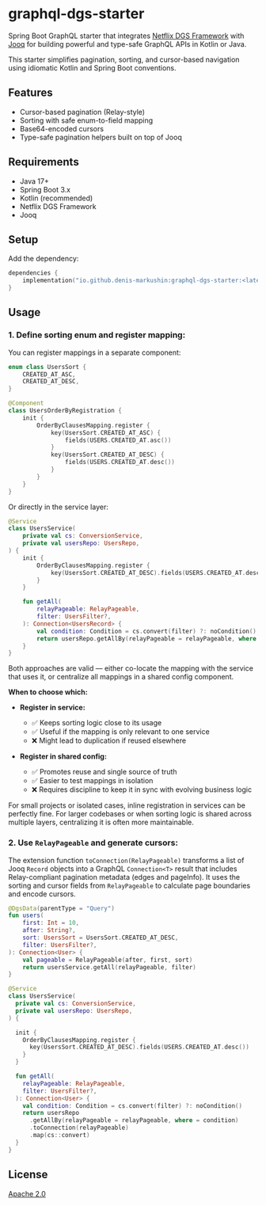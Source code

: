 # graphql-dgs-starter

Spring Boot GraphQL starter that integrates [Netflix DGS Framework](https://netflix.github.io/dgs/)
with [Jooq](https://www.jooq.org/) for building powerful and type-safe GraphQL APIs in Kotlin or Java.

This starter simplifies pagination, sorting, and cursor-based navigation using idiomatic Kotlin and Spring Boot
conventions.

## Features

* Cursor-based pagination (Relay-style)
* Sorting with safe enum-to-field mapping
* Base64-encoded cursors
* Type-safe pagination helpers built on top of Jooq

## Requirements

* Java 17+
* Spring Boot 3.x
* Kotlin (recommended)
* Netflix DGS Framework
* Jooq

## Setup

Add the dependency:

```kotlin
dependencies {
    implementation("io.github.denis-markushin:graphql-dgs-starter:<latest-version>")
}
```

## Usage

### 1. Define sorting enum and register mapping:

You can register mappings in a separate component:

```kotlin
enum class UsersSort {
    CREATED_AT_ASC,
    CREATED_AT_DESC,
}

@Component
class UsersOrderByRegistration {
    init {
        OrderByClausesMapping.register {
            key(UsersSort.CREATED_AT_ASC) {
                fields(USERS.CREATED_AT.asc())
            }
            key(UsersSort.CREATED_AT_DESC) {
                fields(USERS.CREATED_AT.desc())
            }
        }
    }
}
```

Or directly in the service layer:

```kotlin
@Service
class UsersService(
    private val cs: ConversionService,
    private val usersRepo: UsersRepo,
) {
    init {
        OrderByClausesMapping.register {
            key(UsersSort.CREATED_AT_DESC).fields(USERS.CREATED_AT.desc())
        }
    }

    fun getAll(
        relayPageable: RelayPageable,
        filter: UsersFilter?,
    ): Connection<UsersRecord> {
        val condition: Condition = cs.convert(filter) ?: noCondition()
        return usersRepo.getAllBy(relayPageable = relayPageable, where = condition).toConnection(relayPageable)
    }
}
```

Both approaches are valid — either co-locate the mapping with the service that uses it, or centralize all mappings in a
shared config component.

**When to choose which:**

* **Register in service:**

    * ✅ Keeps sorting logic close to its usage
    * ✅ Useful if the mapping is only relevant to one service
    * ❌ Might lead to duplication if reused elsewhere

* **Register in shared config:**

    * ✅ Promotes reuse and single source of truth
    * ✅ Easier to test mappings in isolation
    * ❌ Requires discipline to keep it in sync with evolving business logic

For small projects or isolated cases, inline registration in services can be perfectly fine.
For larger codebases or when sorting logic is shared across multiple layers, centralizing it is often more maintainable.

### 2. Use `RelayPageable` and generate cursors:

The extension function `toConnection(RelayPageable)` transforms a list of Jooq `Record` objects into a GraphQL
`Connection<T>` result that includes Relay-compliant pagination metadata (edges and pageInfo).
It uses the sorting and cursor fields from `RelayPageable` to calculate page boundaries and encode cursors.

```kotlin
@DgsData(parentType = "Query")
fun users(
    first: Int = 10,
    after: String?,
    sort: UsersSort = UsersSort.CREATED_AT_DESC,
    filter: UsersFilter?,
): Connection<User> {
    val pageable = RelayPageable(after, first, sort)
    return usersService.getAll(relayPageable, filter)
}

@Service
class UsersService(
  private val cs: ConversionService,
  private val usersRepo: UsersRepo,
) {

  init {
    OrderByClausesMapping.register {
      key(UsersSort.CREATED_AT_DESC).fields(USERS.CREATED_AT.desc())
    }
  }

  fun getAll(
    relayPageable: RelayPageable,
    filter: UsersFilter?,
  ): Connection<User> {
    val condition: Condition = cs.convert(filter) ?: noCondition()
    return usersRepo
      .getAllBy(relayPageable = relayPageable, where = condition)
      .toConnection(relayPageable)
      .map(cs::convert)
  }
}
```

## License

[Apache 2.0](https://www.apache.org/licenses/LICENSE-2.0)
